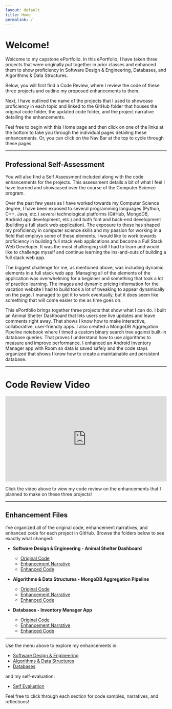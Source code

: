 ```yaml
---
layout: default
title: Home
permalink: /
---
```


# Welcome!

Welcome to my capstone ePortfolio. In this ePortfolio, I have taken three projects that were originally put together in prior classes and enhanced them to show proficiency in Software Design & Engineering, Databases, and Algorithms & Data Structures.

Below, you will first find a Code Review, where I review the code of these three projects and outline my proposed enhancements to them.

Next, I have outlined the name of the projects that I used to showcase proficiency in each topic and linked to the GitHub folder that houses the original code folder, the updated code folder, and the project narrative detailing the enhancements.

Feel free to begin with this Home page and then click on one of the links at the bottom to take you through the individual pages detailing these enhancements. Or, you can click on the Nav Bar at the top to cycle through these pages.

---

## Professional Self-Assessment

You will also find a Self Assessment included along with the code enhancements for the projects. This assessment details a bit of what I feel I have learned and showcased over the course of the Computer Science program.

Over the past few years as I have worked towards my Computer Science degree, I have been exposed to several programming languages (Python, C++, Java, etc.) several technological platforms (GitHub, MongoDB, Android app development, etc.) and both font and back-end development (building a full stack web application). The exposure to these has shaped my proficiency in computer science skills and my passion for working in a field that employs some of these elements. I would like to work towards proficiency in building full stack web applications and become a Full Stack Web Developer. It was the most challenging skill I had to learn and would like to challenge myself and continue learning the ins-and-outs of building a full stack web app.

The biggest challenge for me, as mentioned above, was including dynamic elements in a full stack web app. Managing all of the elements of the application was overwhelming for a beginner and something that took a lot of practice learning. The images and dynamic pricing information for the vacation website I had to build took a lot of tweaking to appear dynamically on the page. I managed to get it to work eventually, but it does seem like something that will come easier to me as time goes on.

This ePortfolio brings together three projects that show what I can do. I built an Animal Shelter Dashboard that lets users see live updates and leave comments right away. That shows I know how to make interactive, collaborative, user-friendly apps. I also created a MongoDB Aggregation Pipeline notebook where I timed a custom binary search tree against built-in database queries. That proves I understand how to use algorithms to measure and improve performance. I enhanced an Android Inventory Manager app with Room so data is saved safely and the code stays organized that shows I know how to create a maintainable and persistent database.

---

# Code Review Video

<div style="padding:52.73% 0 0 0;position:relative;">
  <iframe 
    src="https://player.vimeo.com/video/1095197005?h=6dfde52980&amp;badge=0&amp;autopause=0&amp;player_id=0&amp;app_id=58479" 
    frameborder="0" 
    allow="autoplay; fullscreen; picture-in-picture; clipboard-write; encrypted-media; web-share" 
    style="position:absolute;top:0;left:0;width:100%;height:100%;" 
    title="CS499 Code Review Module Two">
  </iframe>
</div>
<script src="https://player.vimeo.com/api/player.js"></script>

Click the video above to view my code review on the enhancements that I planned to make on these three projects!

---

## Enhancement Files

I’ve organized all of the original code, enhancement narratives, and enhanced code for each project in GitHub. Browse the folders below to see exactly what changed:

- **Software Design & Engineering - Animal Shelter Dashboard**  
  - [Original Code](https://github.com/jhatz222/jhatz222.github.io/tree/main/enhancement-files/Animal%20Shelter%20Dashboard/Original%20Code)  
  - [Enhancement Narrative](https://github.com/jhatz222/jhatz222.github.io/tree/main/enhancement-files/Animal%20Shelter%20Dashboard/Enhancement%20Narrative)  
  - [Enhanced Code](https://github.com/jhatz222/jhatz222.github.io/tree/main/enhancement-files/Animal%20Shelter%20Dashboard/Enhanced%20Code)

- **Algorithms & Data Structures - MongoDB Aggregation Pipeline**  
  - [Original Code](https://github.com/jhatz222/jhatz222.github.io/tree/main/enhancement-files/MongoDB%20Aggregation%20Pipeline/Original%20Code)  
  - [Enhancement Narrative](https://github.com/jhatz222/jhatz222.github.io/tree/main/enhancement-files/MongoDB%20Aggregation%20Pipeline/Enhancement%20Narrative)  
  - [Enhanced Code](https://github.com/jhatz222/jhatz222.github.io/tree/main/enhancement-files/MongoDB%20Aggregation%20Pipeline/Enhanced%20Code)

- **Databases - Inventory Manager App**  
  - [Original Code](https://github.com/jhatz222/jhatz222.github.io/tree/main/enhancement-files/Inventory%20Manager%20App/Original%20Code)  
  - [Enhancement Narrative](https://github.com/jhatz222/jhatz222.github.io/tree/main/enhancement-files/Inventory%20Manager%20App/Enhancement%20Narrative)  
  - [Enhanced Code](https://github.com/jhatz222/jhatz222.github.io/tree/main/enhancement-files/Inventory%20Manager%20App/Enhanced%20Code)

---


Use the menu above to explore my enhancements in:

- [Software Design & Engineering](/software-design)
- [Algorithms & Data Structures](/algorithms-data-structures)
- [Databases](/databases)

and my self-evaluation:

- [Self Evaluation](/self-evaluation)

Feel free to click through each section for code samples, narratives, and reflections!
